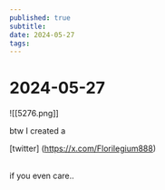 ```yaml
---
published: true
subtitle: 
date: 2024-05-27
tags: 
---
```


# 2024-05-27
![[5276.png]]

btw I created a  

[twitter] 
(https://x.com/Florilegium888)

<br>
if you even care..
